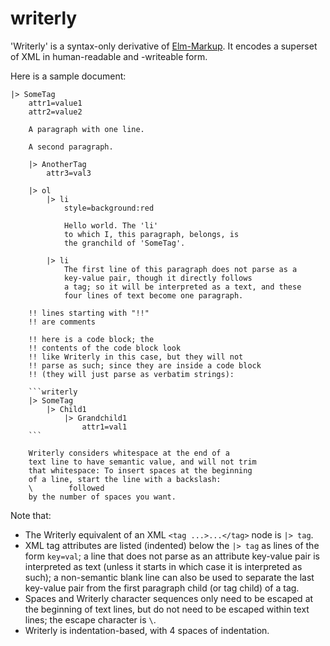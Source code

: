 # writerly

'Writerly' is a syntax-only derivative of [Elm-Markup](https://github.com/mdgriffith/elm-markup). It encodes a superset of XML in human-readable and -writeable form.

Here is a sample document:

```
|> SomeTag
    attr1=value1
    attr2=value2

    A paragraph with one line.

    A second paragraph.

    |> AnotherTag
        attr3=val3

    |> ol
        |> li
            style=background:red

            Hello world. The 'li'
            to which I, this paragraph, belongs, is
            the granchild of 'SomeTag'.

        |> li
            The first line of this paragraph does not parse as a
            key-value pair, though it directly follows
            a tag; so it will be interpreted as a text, and these
            four lines of text become one paragraph.

    !! lines starting with "!!"
    !! are comments

    !! here is a code block; the
    !! contents of the code block look
    !! like Writerly in this case, but they will not 
    !! parse as such; since they are inside a code block
    !! (they will just parse as verbatim strings):

    ```writerly
    |> SomeTag
        |> Child1
            |> Grandchild1
                attr1=val1
    ```

    Writerly considers whitespace at the end of a
    text line to have semantic value, and will not trim
    that whitespace: To insert spaces at the beginning
    of a line, start the line with a backslash:
    \        followed
    by the number of spaces you want.
```

Note that:

- The Writerly equivalent of an XML `<tag ...>...</tag>` node is `|> tag`.
- XML tag attributes are listed (indented) below the `|> tag` as lines of the form `key=val`; a line that does not parse as an attribute key-value pair is interpreted as text (unless it starts in which case it is interpreted as such); a non-semantic blank line can also be used to separate the last key-value pair from the first paragraph child (or tag child) of a tag.
- Spaces and Writerly character sequences only need to be escaped at the beginning of text lines, but do not need to be escaped within text lines; the escape character is `\`.
- Writerly is indentation-based, with 4 spaces of indentation.